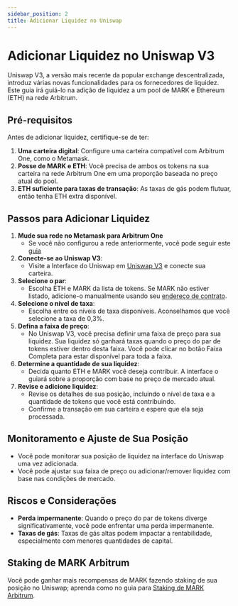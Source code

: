 ```yaml
---
sidebar_position: 2
title: Adicionar Liquidez no Uniswap
---
```


# Adicionar Liquidez no Uniswap V3

Uniswap V3, a versão mais recente da popular exchange descentralizada, introduz várias novas funcionalidades para os fornecedores de liquidez. Este guia irá guiá-lo na adição de liquidez a um pool de MARK e Ethereum (ETH) na rede Arbitrum.

## Pré-requisitos
Antes de adicionar liquidez, certifique-se de ter:
1. **Uma carteira digital**: Configure uma carteira compatível com Arbitrum One, como o Metamask.
2. **Posse de MARK e ETH**: Você precisa de ambos os tokens na sua carteira na rede Arbitrum One em uma proporção baseada no preço atual do pool.
3. **ETH suficiente para taxas de transação**: As taxas de gás podem flutuar, então tenha ETH extra disponível.

## Passos para Adicionar Liquidez
1. **Mude sua rede no Metamask para Arbitrum One**
   - Se você não configurou a rede anteriormente, você pode seguir este [guia](../metamask/add-arbitrum-to-metamask.md)
2. **Conecte-se ao Uniswap V3**: 
   - Visite a Interface do Uniswap em [Uniswap V3](https://app.uniswap.org/add/ETH/0x4D01397994aA636bDCC65c9e8024bC497498c3bb?chain=arbitrum) e conecte sua carteira.
3. **Selecione o par**:
   - Escolha ETH e MARK da lista de tokens. Se MARK não estiver listado, adicione-o manualmente usando seu [endereço de contrato](../specifications.md).
4. **Selecione o nível de taxa**:
   - Escolha entre os níveis de taxa disponíveis. Aconselhamos que você selecione a taxa de 0,3%.
5. **Defina a faixa de preço**:
   - No Uniswap V3, você precisa definir uma faixa de preço para sua liquidez. Sua liquidez só ganhará taxas quando o preço do par de tokens estiver dentro desta faixa. Você pode clicar no botão Faixa Completa para estar disponível para toda a faixa.
6. **Determine a quantidade de sua liquidez**:
   - Decida quanto ETH e MARK você deseja contribuir. A interface o guiará sobre a proporção com base no preço de mercado atual.
7. **Revise e adicione liquidez**:
   - Revise os detalhes de sua posição, incluindo o nível de taxa e a quantidade de tokens que você está contribuindo.
   - Confirme a transação em sua carteira e espere que ela seja processada.

## Monitoramento e Ajuste de Sua Posição
- Você pode monitorar sua posição de liquidez na interface do Uniswap uma vez adicionada.
- Você pode ajustar sua faixa de preço ou adicionar/remover liquidez com base nas condições de mercado.

## Riscos e Considerações
- **Perda impermanente**: Quando o preço do par de tokens diverge significativamente, você pode enfrentar uma perda impermanente.
- **Taxas de gás**: Taxas de gás altas podem impactar a rentabilidade, especialmente com menores quantidades de capital.

## Staking de MARK Arbitrum

Você pode ganhar mais recompensas de MARK fazendo staking de sua posição no Uniswap; aprenda como no guia para [Staking de MARK Arbitrum](../staking/staking-mark-arbitrum.md).
